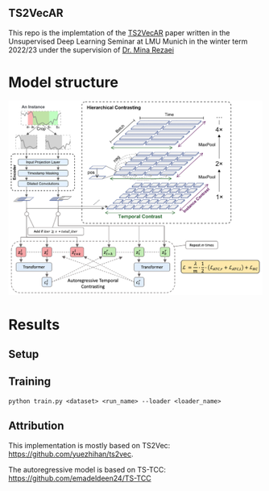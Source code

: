 ## TS2VecAR

This repo is the implemtation of the [TS2VecAR](https://github.com/constantin-crailsheim/TS2VecAR/tree/main/paper/TS2VecAR.pdf) paper written in the Unsupervised Deep Learning Seminar at LMU Munich in the winter term 2022/23 under the supervision of [Dr. Mina Rezaei](https://www.slds.stat.uni-muenchen.de/people/minar/)

# Model structure

<p align="center">
<img src="paper/ts2vecar.png" width="800" class="center">
</p>

# Results

## Setup



## Training


```(bash)
python train.py <dataset> <run_name> --loader <loader_name>
```



## Attribution

This implementation is mostly based on TS2Vec: https://github.com/yuezhihan/ts2vec.

The autoregressive model is based on TS-TCC: https://github.com/emadeldeen24/TS-TCC
